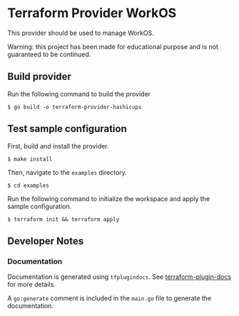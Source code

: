 # Terraform Provider WorkOS

This provider should be used to manage WorkOS.

Warning: this project has been made for educational purpose and is not guaranteed to be continued.

## Build provider

Run the following command to build the provider

```shell
$ go build -o terraform-provider-hashicups
```

## Test sample configuration

First, build and install the provider.

```shell
$ make install
```

Then, navigate to the `examples` directory. 

```shell
$ cd examples
```

Run the following command to initialize the workspace and apply the sample configuration.

```shell
$ terraform init && terraform apply
```

## Developer Notes

### Documentation

Documentation is generated using `tfplugindocs`. See [terraform-plugin-docs](https://github.com/hashicorp/terraform-plugin-docs) for more details.

A `go:generate` comment is included in the `main.go` file to generate the documentation.
